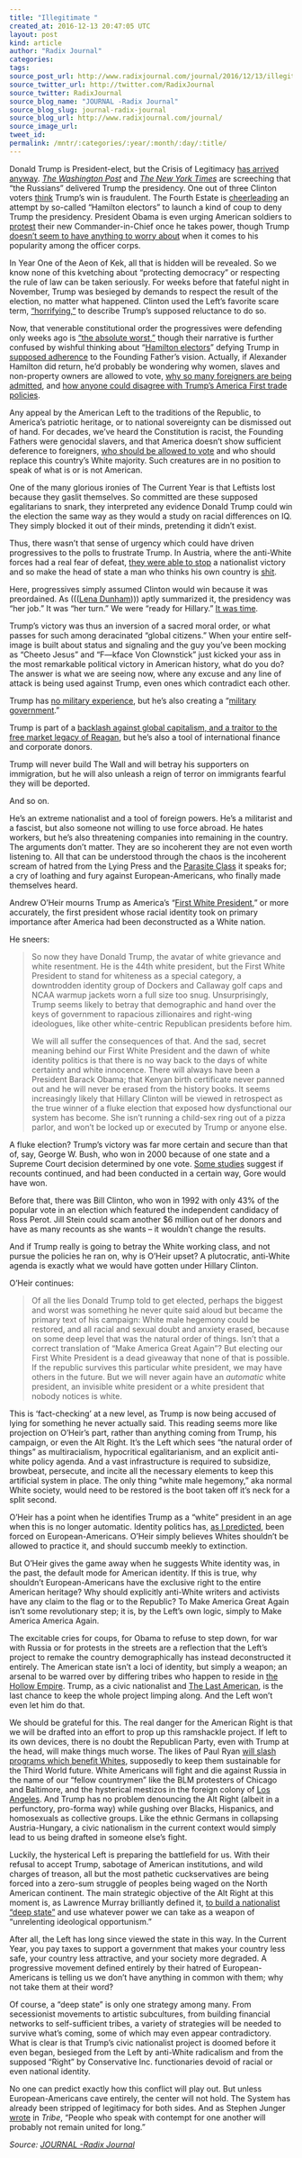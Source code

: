 ```yaml
---
title: "Illegitimate "
created_at: 2016-12-13 20:47:05 UTC
layout: post
kind: article
author: "Radix Journal"
categories: 
tags: 
source_post_url: http://www.radixjournal.com/journal/2016/12/13/illegitimate
source_twitter_url: http://twitter.com/RadixJournal
source_twitter: RadixJournal
source_blog_name: "JOURNAL -Radix Journal"
source_blog_slug: journal-radix-journal
source_blog_url: http://www.radixjournal.com/journal/
source_image_url: 
tweet_id:
permalink: /mntr/:categories/:year/:month/:day/:title/
---
```

<p>Donald Trump is President-elect, but the Crisis of Legitimacy <a href="http://www.radixjournal.com/journal/2016/8/23/the-coming-legitimacy-crisis">has arrived anyway</a>. <a href="https://www.google.com/url?sa=t&amp;rct=j&amp;q=&amp;esrc=s&amp;source=web&amp;cd=2&amp;cad=rja&amp;uact=8&amp;ved=0ahUKEwiNjanNtuzQAhUKQyYKHSHbD-YQqUMIHjAB&amp;url=https%3A%2F%2Fwww.washingtonpost.com%2Fworld%2Fnational-security%2Fobama-orders-review-of-russian-hacking-during-presidential-campaign%2F2016%2F12%2F09%2F31d6b300-be2a-11e6-94ac-3d324840106c_story.html&amp;usg=AFQjCNHehx2_KPn4ag84X-W7ai_wE2LR9w&amp;sig2=Uo91EVKg3jO1qwRk0vIilQ&amp;bvm=bv.141320020,d.eWE"><em>The Washington Post</em></a> and <a href="https://www.google.com/url?sa=t&amp;rct=j&amp;q=&amp;esrc=s&amp;source=web&amp;cd=3&amp;cad=rja&amp;uact=8&amp;ved=0ahUKEwiNjanNtuzQAhUKQyYKHSHbD-YQqUMIIjAC&amp;url=http%3A%2F%2Fwww.nytimes.com%2F2016%2F12%2F09%2Fus%2Fobama-russia-election-hack.html&amp;usg=AFQjCNHm621VqjOW4G-5IYgbuUXyDLh2-w&amp;sig2=NQtFL1dYC8MZ1nqiiHOjyA&amp;bvm=bv.141320020,d.eWE"><em>The New York Times</em></a> are screeching that “the Russians” delivered Trump the presidency. One out of three Clinton voters <a href="http://theweek.com/speedreads/661791/1-3-clinton-voters-say-trumps-win-illegitimate">think</a> Trump’s win is fraudulent. The Fourth Estate is <a href="https://www.theguardian.com/us-news/2016/nov/30/faithless-electors-electoral-college-donald-trump">cheerleading</a> an attempt by so-called “Hamilton electors” to launch a kind of coup to deny Trump the presidency. President Obama is even urging American soldiers to <a href="http://www.breitbart.com/big-government/2016/12/07/obama-urges-soldiers-to-question-trumps-authority-criticize-our-president/">protest</a> their new Commander-in-Chief once he takes power, though Trump<a href="http://www.vdare.com/posts/maybe-cia-washington-post-brainstorming-about-a-coup-needs-a-rethink-about-just-whom-they-can-trust-to-carry-it-out"> doesn’t seem to have anything to worry about</a> when it comes to his popularity among the officer corps.</p>
<p>In Year One of the Aeon of Kek, all that is hidden will be revealed. So we know none of this kvetching about “protecting democracy” or respecting the rule of law can be taken seriously. For weeks before that fateful night in November, Trump was besieged by demands to respect the result of the election, no matter what happened. Clinton used the Left’s favorite scare term, <a href="http://www.radixjournal.com/journal/2016/10/26/the-rigged-system">“horrifying,”</a> to describe Trump’s supposed reluctance to do so. </p>
<p>Now, that venerable constitutional order the progressives were defending only weeks ago is <a href="http://www.vox.com/policy-and-politics/2016/11/7/12315574/electoral-college-explained-presidential-elections-2016">“the absolute worst,”</a> though their narrative is further confused by wishful thinking about “<a href="http://www.salon.com/2016/12/10/donald-trump-isnt-yet-president-and-the-hamilton-electors-have-one-shot-to-make-sure-he-never-is/">Hamilton electors</a>” defying Trump in <a href="http://abcnews.go.com/Politics/rogue-gop-elector-join-opposing-trump/story?id=44070185">supposed adherence</a> to the Founding Father’s vision. Actually, if Alexander Hamilton did return, he’d probably be wondering why women, slaves and non-property owners are allowed to vote, <a href="http://www.vdare.com/articles/immigration-and-our-founding-fathers-values">why so many foreigners are being admitted</a>, and <a href="http://prospect.org/article/we-need-alexander-hamilton">how anyone could disagree with Trump’s America First trade policies</a>.</p>
<p>Any appeal by the American Left to the traditions of the Republic, to America’s patriotic heritage, or to national sovereignty can be dismissed out of hand. For decades, we’ve heard the Constitution is racist, the Founding Fathers were genocidal slavers, and that America doesn’t show sufficient deference to foreigners, <a href="http://dissidentvoice.org/2016/08/let-foreigners-vote-in-the-us-election/">who should be allowed to vote</a> and who should replace this country’s White majority. Such creatures are in no position to speak of what is or is not American.</p>
<p>One of the many glorious ironies of The Current Year is that Leftists lost because they gaslit themselves. So committed are these supposed egalitarians to snark, they interpreted any evidence Donald Trump could win the election the same way as they would a study on racial differences on IQ. They simply blocked it out of their minds, pretending it didn’t exist.</p>
<p>Thus, there wasn’t that sense of urgency which could have driven progressives to the polls to frustrate Trump. In Austria, where the anti-White forces had a real fear of defeat, <a href="http://www.cbsnews.com/news/austria-rejects-far-right-party-norbert-hofer-presidential-election/">they were able to stop</a> a nationalist victory and so make the head of state a man who thinks his own country is <a href="http://www.breitbart.com/london/2016/05/23/whoever-loves-austria-sht-president-elect-beat-nationalist-hofer-used-anti-patriotic-slogans/">shit</a>. </p>
<p>Here, progressives simply assumed Clinton would win because it was preordained. As (((<a href="http://www.radixjournal.com/journal/2014/11/6/why-lena-dunham-triggers-the-american-right">Lena Dunham</a>))) aptly summarized it, the presidency was “her job.” It was “her turn.” We were “ready for Hillary.” <a href="http://www.radixjournal.com/journal/2015/4/22/the-president-america-deserves">It was time</a>.</p>
<p>Trump’s victory was thus an inversion of a sacred moral order, or what passes for such among deracinated “global citizens.” When your entire self-image is built about status and signaling and the guy you’ve been mocking as “Cheeto Jesus” and “F—kface Von Clownstick” just kicked your ass in the most remarkable political victory in American history, what do you do? The answer is what we are seeing now, where any excuse and any line of attack is being used against Trump, even ones which contradict each other. </p>
<p>Trump has <a href="http://www.vox.com/policy-and-politics/2016/11/11/13587532/donald-trump-no-experience">no military experience</a>, but he’s also creating a “<a href="http://www.nytimes.com/2016/12/09/opinion/donald-trumps-military-government.html?_r=0">military government</a>.”</p>
<p>Trump is part of a <a href="http://www.salon.com/2016/12/07/trump-turns-his-back-on-reagan-our-new-president-represents-a-confused-backlash-against-capitalism/">backlash against global capitalism, and a traitor to the free market legacy of Reagan</a>, but he’s also a tool of international finance and corporate donors. </p>
<p>Trump will never build The Wall and will betray his supporters on immigration, but he will also unleash a reign of terror on immigrants fearful they will be deported. </p>
<p>And so on. </p>
<p>He’s an extreme nationalist and a tool of foreign powers. He’s a militarist and a fascist, but also someone not willing to use force abroad. He hates workers, but he’s also threatening companies into remaining in the country. 
The arguments don’t matter. They are so incoherent they are not even worth listening to. All that can be understood through the chaos is the incoherent scream of hatred from the Lying Press and the <a href="http://www.radixjournal.com/journal/2015/3/15/unlimited-government-and-the-parasite-class">Parasite Class</a> it speaks for; a cry of loathing and fury against European-Americans, who finally made themselves heard. </p>
<p>Andrew O’Heir mourns Trump as America’s “<a href="http://www.salon.com/2016/12/10/americas-first-white-president/">First White President</a>,” or more accurately, the first president whose racial identity took on primary importance after America had been deconstructed as a White nation. </p>
<p>He sneers:</p>
<blockquote>
<p>So now they have Donald Trump, the avatar of white grievance and white resentment. He is the 44th white president, but the First White President to stand for whiteness as a special category, a downtrodden identity group of Dockers and Callaway golf caps and NCAA warmup jackets worn a full size too snug. Unsurprisingly, Trump seems likely to betray that demographic and hand over the keys of government to rapacious zillionaires and right-wing ideologues, like other white-centric Republican presidents before him.</p>
<p>We will all suffer the consequences of that. And the sad, secret meaning behind our First White President and the dawn of white identity politics is that there is no way back to the days of white certainty and white innocence. There will always have been a President Barack Obama; that Kenyan birth certificate never panned out and he will never be erased from the history books. It seems increasingly likely that Hillary Clinton will be viewed in retrospect as the true winner of a fluke election that exposed how dysfunctional our system has become. She isn’t running a child-sex ring out of a pizza parlor, and won’t be locked up or executed by Trump or anyone else.</p>
</blockquote>
<p>A fluke election? Trump’s victory was far more certain and secure than that of, say, George W. Bush, who won in 2000 because of one state and a Supreme Court decision determined by one vote. <a href="http://www.cnn.com/2015/10/31/politics/bush-gore-2000-election-results-studies/">Some studies</a> suggest if recounts continued, and had been conducted in a certain way, Gore would have won. </p>
<p>Before that, there was Bill Clinton, who won in 1992 with only 43% of the popular vote in an election which featured the independent candidacy of Ross Perot. Jill Stein could scam another $6 million out of her donors and have as many recounts as she wants – it wouldn’t change the results. </p>
<p>And if Trump really is going to betray the White working class, and not pursue the policies he ran on, why is O’Heir upset? A plutocratic, anti-White agenda is exactly what we would have gotten under Hillary Clinton. </p>
<p>O’Heir continues:</p>
<blockquote>
<p>Of all the lies Donald Trump told to get elected, perhaps the biggest and worst was something he never quite said aloud but became the primary text of his campaign: White male hegemony could be restored, and all racial and sexual doubt and anxiety erased, because on some deep level that was the natural order of things. Isn’t that a correct translation of “Make America Great Again”? But electing our First White President is a dead giveaway that none of that is possible. If the republic survives this particular white president, we may have others in the future. But we will never again have an <em>automatic</em> white president, an invisible white president or a white president that nobody notices is white.</p>
</blockquote>
<p>This is ‘fact-checking’ at a new level, as Trump is now being accused of lying for something he never actually said. This reading seems more like projection on O’Heir’s part, rather than anything coming from Trump, his campaign, or even the Alt Right. It’s the Left which sees “the natural order of things” as multiracialism, hypocritical egalitarianism, and an explicit anti-white policy agenda. And a vast infrastructure is required to subsidize, browbeat, persecute, and incite all the necessary elements to keep this artificial system in place. The only thing “white male hegemony,” aka normal White society, would need to be restored is the boot taken off it’s neck for a split second. </p>
<p>O’Heir has a point when he identifies Trump as a “white” president in an age when this is no longer automatic. Identity politics has, <a href="http://www.amren.com/news/2014/11/politics-and-white-consciousness/">as I predicted</a>, been forced on European-Americans. O’Heir simply believes Whites shouldn’t be allowed to practice it, and should succumb meekly to extinction. </p>
<p>But O’Heir gives the game away when he suggests White identity was, in the past, the default mode for American identity. If this is true, why shouldn’t European-Americans have the exclusive right to the entire American heritage? Why should explicitly anti-White writers and activists have any claim to the flag or to the Republic? To Make America Great Again isn’t some revolutionary step; it is, by the Left’s own logic, simply to Make America America Again. </p>
<p>The excitable cries for coups, for Obama to refuse to step down, for war with Russia or for protests in the streets are a reflection that the Left’s project to remake the country demographically has instead deconstructed it entirely. The American state isn’t a loci of identity, but simply a weapon; an arsenal to be warred over by differing tribes who happen to reside in <a href="http://www.radixjournal.com/journal/2015/5/25/memorial-day-in-the-hollow-empire">the Hollow Empire</a>. Trump, as a civic nationalist and <a href="http://www.counter-currents.com/2016/02/trump-the-last-american/">The Last American</a>, is the last chance to keep the whole project limping along. And the Left won’t even let him do that.</p>
<p>We should be grateful for this. The real danger for the American Right is that we will be drafted into an effort to prop up this ramshackle project. If left to its own devices, there is no doubt the Republican Party, even with Trump at the head, will make things much worse. The likes of Paul Ryan <a href="http://www.vdare.com/articles/keep-your-government-hands-off-my-medicare-healthcare-reform-as-an-interracial-wealth-trans">will slash programs which benefit Whites</a>, supposedly to keep them sustainable for the Third World future. White Americans will fight and die against Russia in the name of our “fellow countrymen” like the BLM protesters of Chicago and Baltimore, and the hysterical mestizos in the foreign colony of <a href="http://www.radixjournal.com/altright-archive/altright-archive/main/blogs/zeitgeist/alien-nation">Los Angeles</a>. And Trump has no problem denouncing the Alt Right (albeit in a perfunctory, pro-forma way) while gushing over Blacks, Hispanics, and homosexuals as collective groups. Like the ethnic Germans in collapsing Austria-Hungary, a civic nationalism in the current context would simply lead to us being drafted in someone else’s fight.</p>
<p>Luckily, the hysterical Left is preparing the battlefield for us. With their refusal to accept Trump, sabotage of American institutions, and wild charges of treason, all but the most pathetic cuckservatives are being forced into a zero-sum struggle of peoples being waged on the North American continent. The main strategic objective of the Alt Right at this moment is, as Lawrence Murray brilliantly defined it, <a href="http://therightstuff.biz/2016/11/18/zero-to-eighty-eight-notes-on-building-a-deep-state/">to build a nationalist “deep state”</a> and use whatever power we can take as a weapon of “unrelenting ideological opportunism.” </p>
<p>After all, the Left has long since viewed the state in this way. In the Current Year, you pay taxes to support a government that makes your country less safe, your country less attractive, and your society more degraded. A progressive movement defined entirely by their hatred of European-Americans is telling us we don’t have anything in common with them; why not take them at their word? </p>
<p>Of course, a “deep state” is only one strategy among many. From secessionist movements to artistic subcultures, from building financial networks to self-sufficient tribes, a variety of strategies will be needed to survive what’s coming, some of which may even appear contradictory. What is clear is that Trump’s civic nationalist project is doomed before it even began, besieged from the Left by anti-White radicalism and from the supposed “Right” by Conservative Inc. functionaries devoid of racial or even national identity. </p>
<p>No one can predict exactly how this conflict will play out. But unless European-Americans cave entirely, the center will not hold. The System has already been stripped of legitimacy for both sides. And as Stephen Junger <a href="http://www.jack-donovan.com/axis/2016/06/tribalism-is-not-humanitarianism/">wrote</a> in <em>Tribe</em>, “People who speak with contempt for one another will probably not remain united for long.”</p><div class="">
    <i>Source: <a href="http://www.radixjournal.com/journal/">JOURNAL -Radix Journal</a></i>
</div>
